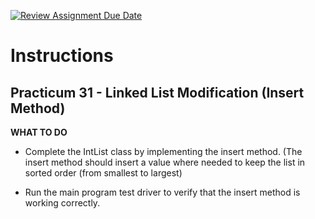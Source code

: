 [![Review Assignment Due Date](https://classroom.github.com/assets/deadline-readme-button-22041afd0340ce965d47ae6ef1cefeee28c7c493a6346c4f15d667ab976d596c.svg)](https://classroom.github.com/a/35UTxrwz)
# Instructions
## Practicum 31 - Linked List Modification (Insert Method)

**WHAT TO DO**<br>
- Complete the IntList class by implementing the insert method.
  (The insert method should insert a value where needed to keep the list in sorted order (from smallest to largest)
  
- Run the main program test driver to verify that the insert method is working correctly.
